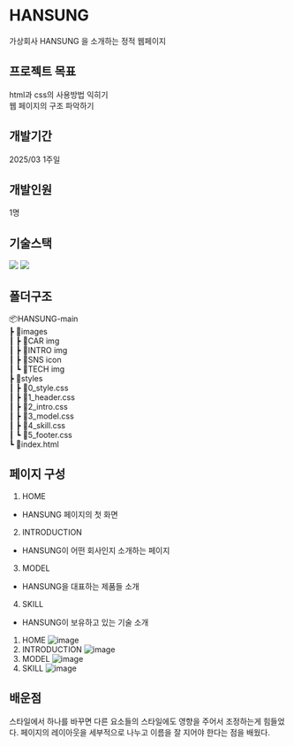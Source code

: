# HANSUNG
가상회사 HANSUNG 을 소개하는 정적 웹페이지

## 프로젝트 목표
html과 css의 사용방법 익히기<br/>
웹 페이지의 구조 파악하기

## 개발기간
2025/03 1주일

## 개발인원
1명

## 기술스택
  <img src="https://img.shields.io/badge/html5-E34F26?style=for-the-badge&logo=html5&logoColor=white">  <img src="https://img.shields.io/badge/css-1572B6?style=for-the-badge&logo=css3&logoColor=white"> 

## 폴더구조
📦HANSUNG-main<br/>
 ┣ 📂images<br/>
 ┃ ┣ 📂CAR img<br/>
 ┃ ┣ 📂INTRO img<br/>
 ┃ ┣ 📂SNS icon<br/>
 ┃ ┗ 📂TECH img<br/>
 ┣ 📂styles<br/>
 ┃ ┣ 📜0_style.css<br/>
 ┃ ┣ 📜1_header.css<br/>
 ┃ ┣ 📜2_intro.css<br/>
 ┃ ┣ 📜3_model.css<br/>
 ┃ ┣ 📜4_skill.css<br/>
 ┃ ┗ 📜5_footer.css<br/>
 ┗ 📜index.html<br/>

## 페이지 구성
1. HOME
- HANSUNG 페이지의 첫 화면
2. INTRODUCTION
- HANSUNG이 어떤 회사인지 소개하는 페이지
3. MODEL
- HANSUNG을 대표하는 제품들 소개
4. SKILL
- HANSUNG이 보유하고 있는 기술 소개

1. HOME
![image](https://github.com/user-attachments/assets/b2df712e-8d98-48e3-acac-4cd29fd46e78)
2. INTRODUCTION
![image](https://github.com/user-attachments/assets/4c340583-a932-4f52-b615-f92445da7b6b)
3. MODEL
![image](https://github.com/user-attachments/assets/7d63037a-215a-40d5-9346-34d831c66904)
4. SKILL
![image](https://github.com/user-attachments/assets/f3952168-df3e-45a2-a64c-d99e004e7c6f)

## 배운점
스타일에서 하나를 바꾸면 다른 요소들의 스타일에도 영향을 주어서 조정하는게 힘들었다.
페이지의 레이아웃을 세부적으로 나누고 이름을 잘 지어야 한다는 점을 배웠다. 

